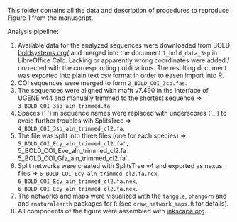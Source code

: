 This folder contains all the data and description of procedures to reproduce Figure 1 from the manuscript.

Analysis pipeline:
1. Available data for the analyzed sequences were downloaded from BOLD [boldsystems.org/](boldsystems.org/) and merged into the document `1_bold_data_3sp` in LibreOffice Calc. Lacking or apparently wrong coordinates were added / corrected with the corresponding publications. The resulting document was exported into plain text csv format in order to easen import into R.
2. COI sequences were merged to form `2_BOLD_COI_3sp.fas`.
3. The sequences were aligned with mafft v7.490 in the interface of UGENE v44 and manually trimmed to the shortest sequence => `3_BOLD_COI_3sp_aln_trimmed.fa`.
4. Spaces (' ') in sequence names were replaced with underscores ('_') to avoid further troubles wih SplitsTree => `4_BOLD_COI_3sp_aln_trimmed_cl2.fa`.
5. The file was split into three files (one for each species) => `5_BOLD_COI_Ecy_aln_trimmed_cl2.fa', `5_BOLD_COI_Eve_aln_trimmed_cl2.fa`. `5_BOLD_COI_Gfa_aln_trimmed_cl2.fa`.
6. Split networks were created with SplitsTree v4 and exported as nexus files => `6_BOLD_COI_Ecy_aln_trimmed_cl2.fa.nex`, `6_BOLD_COI_Ecy_aln_trimmed_cl2.fa.nex`, `6_BOLD_COI_Ecy_aln_trimmed_cl2.fa.nex`.
7. The networks and maps were visualized with the `tanggle`, `phangorn` and and `rnaturalearth` packages for `R` (see `draw_network_maps.R` for details).
8. All components of the figure were assembled with [inkscape.org](Inkscape).
